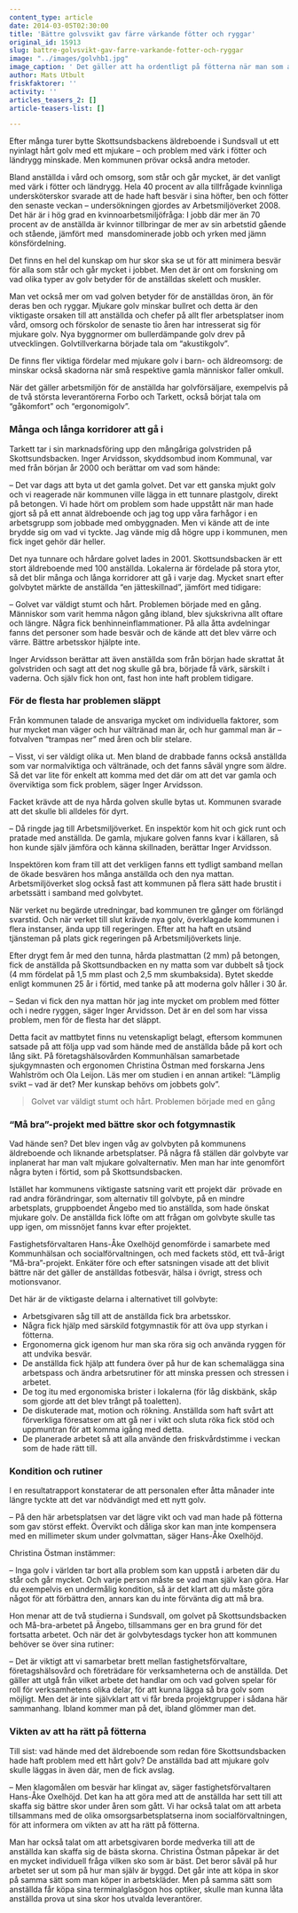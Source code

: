 ```yaml
---
content_type: article
date: 2014-03-05T02:30:00
title: 'Bättre golvsvikt gav färre värkande fötter och ryggar'
original_id: 15913
slug: battre-golvsvikt-gav-farre-varkande-fotter-och-ryggar
image: "../images/golvhb1.jpg"
image_caption: ' Det gäller att ha ordentligt på fötterna när man som anställd i vård och omsorg går många kilometer per dag - men också att ha bra golv under fötterna, med svikt.'
author: Mats Utbult
friskfaktorer: ''
activity: ''
articles_teasers_2: []
article-teasers-list: []

---
```


Efter många turer bytte Skottsundsbackens äldreboende i Sundsvall ut ett nyinlagt hårt golv med ett mjukare – och problem med värk i fötter och ländrygg minskade. Men kommunen prövar också andra metoder.

Bland anställda i vård och omsorg, som står och går mycket, är det vanligt med värk i fötter och ländrygg. Hela 40 procent av alla tillfrågade kvinnliga undersköterskor svarade att de hade haft besvär i sina höfter, ben och fötter den senaste veckan – undersökningen gjordes av Arbetsmiljöverket 2008. Det här är i hög grad en kvinnoarbetsmiljöfråga: I jobb där mer än 70 procent av de anställda är kvinnor tillbringar de mer av sin arbetstid gående och stående, jämfört med  mansdominerade jobb och yrken med jämn könsfördelning.

Det finns en hel del kunskap om hur skor ska se ut för att minimera besvär för alla som står och går mycket i jobbet. Men det är ont om forskning om vad olika typer av golv betyder för de anställdas skelett och muskler.

Man vet också mer om vad golven betyder för de anställdas öron, än för deras ben och ryggar. Mjukare golv minskar bullret och detta är den viktigaste orsaken till att anställda och chefer på allt fler arbetsplatser inom vård, omsorg och förskolor de senaste tio åren har intresserat sig för mjukare golv. Nya byggnormer om bullerdämpande golv drev på utvecklingen. Golvtillverkarna började tala om “akustikgolv”.

De finns fler viktiga fördelar med mjukare golv i barn- och äldreomsorg: de minskar också skadorna när små respektive gamla människor faller omkull.

När det gäller arbetsmiljön för de anställda har golvförsäljare, exempelvis på de två största leverantörerna Forbo och Tarkett, också börjat tala om “gåkomfort” och “ergonomigolv”.

### Många och långa korridorer att gå i

Tarkett tar i sin marknadsföring upp den mångåriga golvstriden på Skottsundsbacken. Inger Arvidsson, skyddsombud inom Kommunal, var med från början år 2000 och berättar om vad som hände:

– Det var dags att byta ut det gamla golvet. Det var ett ganska mjukt golv och vi reagerade när kommunen ville lägga in ett tunnare plastgolv, direkt på betongen. Vi hade hört om problem som hade uppstått när man hade gjort så på ett annat äldreboende och jag tog upp våra farhågor i en arbetsgrupp som jobbade med ombyggnaden. Men vi kände att de inte brydde sig om vad vi tyckte. Jag vände mig då högre upp i kommunen, men fick inget gehör där heller.

Det nya tunnare och hårdare golvet lades in 2001. Skottsundsbacken är ett stort äldreboende med 100 anställda. Lokalerna är fördelade på stora ytor, så det blir många och långa korridorer att gå i varje dag. Mycket snart efter golvbytet märkte de anställda “en jätteskillnad”, jämfört med tidigare:

– Golvet var väldigt stumt och hårt. Problemen började med en gång. Människor som varit hemma någon gång ibland, blev sjukskrivna allt oftare och längre. Några fick benhinneinflammationer. På alla åtta avdelningar fanns det personer som hade besvär och de kände att det blev värre och värre. Bättre arbetsskor hjälpte inte.

Inger Arvidsson berättar att även anställda som från början hade skrattat åt golvstriden och sagt att det nog skulle gå bra, började få värk, särskilt i vaderna. Och själv fick hon ont, fast hon inte haft problem tidigare.

### För de flesta har problemen släppt

Från kommunen talade de ansvariga mycket om individuella faktorer, som hur mycket man väger och hur vältränad man är, och hur gammal man är – fotvalven “trampas ner” med åren och blir stelare.

– Visst, vi ser väldigt olika ut. Men bland de drabbade fanns också anställda som var normalviktiga och vältränade, och det fanns såväl yngre som äldre. Så det var lite för enkelt att komma med det där om att det var gamla och överviktiga som fick problem, säger Inger Arvidsson.

Facket krävde att de nya hårda golven skulle bytas ut. Kommunen svarade att det skulle bli alldeles för dyrt.

– Då ringde jag till Arbetsmiljöverket. En inspektör kom hit och gick runt och pratade med anställda. De gamla, mjukare golven fanns kvar i källaren, så hon kunde själv jämföra och känna skillnaden, berättar Inger Arvidsson.

Inspektören kom fram till att det verkligen fanns ett tydligt samband mellan de ökade besvären hos många anställda och den nya mattan. Arbetsmiljöverket slog också fast att kommunen på flera sätt hade brustit i arbetssätt i samband med golvbytet.

När verket nu begärde utredningar, bad kommunen tre gånger om förlängd svarstid. Och när verket till slut krävde nya golv, överklagade kommunen i flera instanser, ända upp till regeringen. Efter att ha haft en utsänd tjänsteman på plats gick regeringen på Arbetsmiljöverkets linje.

Efter drygt fem år med den tunna, hårda plastmattan (2 mm) på betongen, fick de anställda på Skottsundbacken en ny matta som var dubbelt så tjock (4 mm fördelat på 1,5 mm plast och 2,5 mm skumbaksida). Bytet skedde enligt kommunen 25 år i förtid, med tanke på att moderna golv håller i 30 år.

– Sedan vi fick den nya mattan hör jag inte mycket om problem med fötter och i nedre ryggen, säger Inger Arvidsson. Det är en del som har vissa problem, men för de flesta har det släppt.

Detta facit av mattbytet finns nu vetenskapligt belagt, eftersom kommunen satsade på att följa upp vad som hände med de anställda både på kort och lång sikt. På företagshälsovården Kommunhälsan samarbetade sjukgymnasten och ergonomen Christina Östman med forskarna Jens Wahlström och Ola Leijon. Läs mer om studien i en annan artikel: “Lämplig svikt – vad är det? Mer kunskap behövs om jobbets golv”.

> Golvet var väldigt stumt och hårt. Problemen började med en gång

### “Må bra”-projekt med bättre skor och fotgymnastik

Vad hände sen? Det blev ingen våg av golvbyten på kommunens äldreboende och liknande arbetsplatser. På några få ställen där golvbyte var inplanerat har man valt mjukare golvalternativ. Men man har inte genomfört några byten i förtid, som på Skottsundsbacken.

Istället har kommunens viktigaste satsning varit ett projekt där  prövade en rad andra förändringar, som alternativ till golvbyte, på en mindre arbetsplats, gruppboendet Ängebo med tio anställda, som hade önskat mjukare golv. De anställda fick löfte om att frågan om golvbyte skulle tas upp igen, om missnöjet fanns kvar efter projektet.

Fastighetsförvaltaren Hans-Åke Oxelhöjd genomförde i samarbete med Kommunhälsan och socialförvaltningen, och med fackets stöd, ett två-årigt “Må-bra”-projekt. Enkäter före och efter satsningen visade att det blivit bättre när det gäller de anställdas fotbesvär, hälsa i övrigt, stress och motionsvanor.

Det här är de viktigaste delarna i alternativet till golvbyte:

*   Arbetsgivaren såg till att de anställda fick bra arbetsskor.
*   Några fick hjälp med särskild fotgymnastik för att öva upp styrkan i fötterna.
*   Ergonomerna gick igenom hur man ska röra sig och använda ryggen för att undvika besvär.
*   De anställda fick hjälp att fundera över på hur de kan schemalägga sina arbetspass och ändra arbetsrutiner för att minska pressen och stressen i arbetet.
*   De tog itu med ergonomiska brister i lokalerna (för låg diskbänk, skåp som gjorde att det blev trångt på toaletten).
*   De diskuterade mat, motion och rökning. Anställda som haft svårt att förverkliga föresatser om att gå ner i vikt och sluta röka fick stöd och uppmuntran för att komma igång med detta.
*   De planerade arbetet så att alla använde den friskvårdstimme i veckan som de hade rätt till.

### Kondition och rutiner

I en resultatrapport konstaterar de att personalen efter åtta månader inte längre tyckte att det var nödvändigt med ett nytt golv.

– På den här arbetsplatsen var det lägre vikt och vad man hade på fötterna som gav störst effekt. Övervikt och dåliga skor kan man inte kompensera med en millimeter skum under golvmattan, säger Hans-Åke Oxelhöjd.

Christina Östman instämmer:

– Inga golv i världen tar bort alla problem som kan uppstå i arbeten där du står och går mycket. Och varje person måste se vad man själv kan göra. Har du exempelvis en undermålig kondition, så är det klart att du måste göra något för att förbättra den, annars kan du inte förvänta dig att må bra.

Hon menar att de två studierna i Sundsvall, om golvet på Skottsundsbacken och Må-bra-arbetet på Ängebo, tillsammans ger en bra grund för det fortsatta arbetet. Och när det är golvbytesdags tycker hon att kommunen behöver se över sina rutiner:

– Det är viktigt att vi samarbetar brett mellan fastighetsförvaltare, företagshälsovård och företrädare för verksamheterna och de anställda. Det gäller att utgå från vilket arbete det handlar om och vad golven spelar för roll för verksamhetens olika delar, för att kunna lägga så bra golv som möjligt. Men det är inte självklart att vi får breda projektgrupper i sådana här sammanhang. Ibland kommer man på det, ibland glömmer man det.

### Vikten av att ha rätt på fötterna

Till sist: vad hände med det äldreboende som redan före Skottsundsbacken hade haft problem med ett hårt golv? De anställda bad att mjukare golv skulle läggas in även där, men de fick avslag.

– Men klagomålen om besvär har klingat av, säger fastighetsförvaltaren Hans-Åke Oxelhöjd. Det kan ha att göra med att de anställda har sett till att skaffa sig bättre skor under åren som gått. Vi har också talat om att arbeta tillsammans med de olika omsorgsarbetsplatserna inom socialförvaltningen, för att informera om vikten av att ha rätt på fötterna.

Man har också talat om att arbetsgivaren borde medverka till att de anställda kan skaffa sig de bästa skorna. Christina Östman påpekar är det en mycket individuell fråga vilken sko som är bäst. Det beror såväl på hur arbetet ser ut som på hur man själv är byggd. Det går inte att köpa in skor på samma sätt som man köper in arbetskläder. Men på samma sätt som anställda får köpa sina terminalglasögon hos optiker, skulle man kunna låta anställda prova ut sina skor hos utvalda leverantörer.

